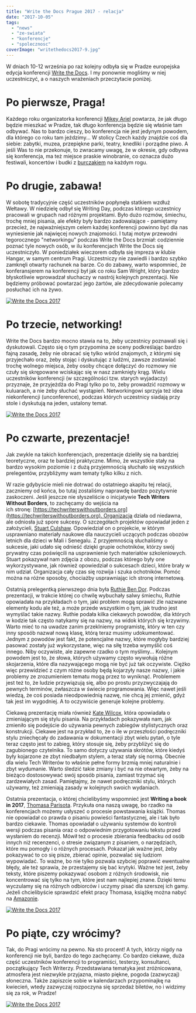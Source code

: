 ```yaml
---
title: "Write the Docs Prague 2017 - relacja"
date: "2017-10-05"
tags:
  - "news"
  - "ze-swiata"
  - "konferencje"
  - "spolecznosc"
coverImage: "writethedocs2017-9.jpg"
---
```


W dniach 10-12 września po raz kolejny odbyła się w Pradze europejska edycja
konferencji [Write the Docs](http://www.writethedocs.org/conf/eu/2017/). I my
ponownie mogliśmy w niej uczestniczyć, a o naszych wrażeniach przeczytacie
poniżej.

# Po pierwsze, Praga!

Każdego roku organizatorka konferencji
[Mikey Ariel](https://twitter.com/ThatDocsLady) powtarza, że jak długo będzie
mieszkać w Pradze, tak długo konferencja będzie się właśnie tam odbywać. Nas to
bardzo cieszy, bo konferencja nie jest jedynym powodem, dla którego co roku tam
jeździmy... W stolicy Czech każdy znajdzie coś dla siebie: zabytki, muzea,
przepiękne parki, teatry, knedliki i porządne piwo. A jeśli Was to nie
przekonuje, to zwracamy uwagę, że w okresie, gdy odbywa się konferencja, ma też
miejsce praskie winobranie, co oznacza dużo festiwali, koncertów i budki z
[burczakiem](https://pl.wikipedia.org/wiki/Bur%C4%8D%C3%A1k) na każdym rogu.

# Po drugie, zabawa!

W sobotę tradycyjnie część uczestników popłynęła statkiem wzdłuż Wełtawy. W
niedzielę odbył się Writing Day, podczas którego uczestnicy pracowali w grupach
nad różnymi projektami. Było dużo rozmów, śmiechu, trochę mniej pisania, ale
efekty były bardzo zadowalające - pamiętamy przecież, że najważniejszym celem
każdej konferencji powinno być dla nas wyniesienie jak najwięcej nowych
znajomości. I tutaj motyw przewodni tegorocznego "networkingu" podczas Write the
Docs brzmiał: codziennie poznać tyle nowych osób, w ilu konferencjach Write the
Docs się uczestniczyło. W poniedziałek wieczorem odbyła się impreza w klubie
Hangar, w samym centrum Pragi. Uczestniczy nie zawiedli i bardzo szybko zamknęli
otwarty rachunek na barze. Co do zabawy, warto wspomnieć, że konferansjerem na
konferencji był jak co roku Sam Wright, który bardzo błyskotliwie wprowadzał
słuchaczy w nastrój kolejnych prezentacji. Nie będziemy próbować powtarzać jego
żartów, ale zdecydowanie polecamy posłuchać ich na żywo.

[![Write the Docs 2017](images/writethedocs2017-3-1024x768.jpg)](http://techwriter.pl/wp-content/uploads/2017/10/writethedocs2017-3.jpg)

# Po trzecie, networking!

Write the Docs bardzo mocno stawia na to, żeby uczestnicy poznawali się i
dyskutowali. Często się o tym przypomina ze sceny podkreślając bardzo fajną
zasadę, żeby nie obracać się tylko wśród znajomych, z którymi się przyjechało
oraz, żeby stojąc i dyskutując z ludźmi, zawsze zostawiać trochę wolnego
miejsca, żeby osoby chcące dołączyć do rozmowy nie czuły się skrępowane
wciskając się w nasz zamknięty krąg. Wielu uczestników konferencji (w
szczególności tzw. starych wyjadaczy) przyznaje, że przyjeżdża do Pragi tylko po
to, żeby prowadzić rozmowy w kuluarach, a nie żeby słuchać wystąpień.
Networkingowi sprzyja też idea niekonferencji (unconference), podczas których
uczestnicy siadają przy stole i dyskutują na jeden, ustalony temat.

[![Write the Docs 2017](images/writethedocs2017-8.jpg)](http://techwriter.pl/wp-content/uploads/2017/10/writethedocs2017-8.jpg)

# Po czwarte, prezentacje!

Jak zwykle na takich konferencjach, prezentacje dzieliły się na bardziej
teoretyczne, oraz te bardziej praktyczne. Mimo, że wszystkie stały na bardzo
wysokim poziomie i z dużą przyjemnością słuchało się wszystkich prelegentów,
przybliżymy wam tematy tylko kilku z nich.

W razie gdybyście mieli nie dotrwać do ostatniego akapitu tej relacji, zaczniemy
od końca, bo tutaj zostaliśmy naprawdę bardzo pozytywnie zaskoczeni. Jeśli
jeszcze nie słyszeliście o inicjatywie **Tech Writers Without Borders**, to
zachęcamy do wejścia na
ich stronę: [https://techwriterswithoutborders.org](https://techwriterswithoutborders.org). Organizacja
działa od niedawna, ale odniosła już spore sukcesy. O szczegółach projektów
opowiadał jeden z założycieli, [Stuart Culshaw](https://twitter.com/ouebguy).
Opowiedział on o projekcie, w którym usprawniano materiały naukowe dla
nauczycieli uczących podczas obozów letnich dla dzieci w Mali i Senegalu. Z
przyjemnością słuchaliśmy o sukcesie, jaki udało się odnieść dzięki grupie
ochotników, którzy swój prywatny czas poświęcili na usprawnienie tych materiałów
szkoleniowych. Stuart pokazywał nam zdjęcia z obozu, podczas którego były one
wykorzystywane, jak również opowiedział o sukcesach dzieci, które brały w nim
udział. Organizacja cały czas się rozwija i szuka ochotników. Pomóc można na
różne sposoby, chociażby usprawniając ich stronę internetową.

Ostatnią prelegentką pierwszego dnia była
[Ruthie Ben Dor](https://twitter.com/unruthless). Podczas prezentacji, w trakcie
której co chwilę wybuchały salwy śmiechu, Ruthie opowiadała na przykładach o
tym, jaki problem mogą sprawić źle nazwane elementy kodu ale też, a może przede
wszystkim o tym, jak trudno jest wymyślać takie nazwy. Ruthie podała kilka
ciekawych powodów, dla których w kodzie tak często natykamy się na nazwy, na
widok których się krzywimy. Warto mieć to na uwadze zanim przeklniemy
programistę, który w ten czy inny sposób nazwał nową klasę, którą teraz musimy
udokumentować. Jednym z powodów jest fakt, że potencjalne nazwy, które mogłyby
bardziej pasować zostały już wykorzystane, więc na siłę trzeba wymyślić coś
innego. Niby oczywiste, ale zapewne rzadko o tym myślimy... Kolejnym powodem
jest to, że słowa, których używamy często wywołują różne skojarzenia, które dla
nazywającego mogą nie być już tak oczywiste. Ciężko więc przewidzieć z czym
różne osoby będą kojarzyły nasze nazwy, i jakie problemy ze zrozumieniem tematu
mogą przez to wyniknąć. Problemem jest też to, że ludzie przywiązują się, albo
po prostu przyzwyczajają do pewnych terminów, zwłaszcza w świecie programowania.
Więc nawet jeśli wiedzą, że coś posiada nieodpowiednią nazwę, nie chcą jej
zmienić, gdyż tak jest im wygodniej. A to oczywiście generuje kolejne problemy.

Ciekawą prezentację miała również [Kate Wilcox](https://twitter.com/ktdocs),
która opowiadała o zmieniającym się stylu pisania. Na przykładach pokazywała
nam, jak zmieniło się podejście do używania pewnych zabiegów stylistycznych oraz
konstrukcji. Ciekawe jest na przykład to, że o ile w przeszłości podręczniki
stylu zniechęcały do zadawania w dokumentacji zbyt wielu pytań, o tyle teraz
często jest to zabieg, który stosuje się, żeby przybliżyć się do zagubionego
czytelnika. To samo dotyczy używania skrótów, które kiedyś były kojarzone ze
zbyt niedbałym stylem, a teraz stały się normą. Obecnie dla wielu Tech Writerów
to właśnie pełne formy brzmią mniej naturalnie i zbyt wydumanie. Warto śledzić
takie zmiany i być na nie otwartym, żeby na bieżąco dostosowywać swój sposób
pisania, zamiast trzymać się zardzewiałych zasad. Pamiętajmy, że nawet
podręczniki stylu, których używamy, też zmieniają zasady w kolejnych swoich
wydaniach.

Ostatnia prezentacja, o której chcielibyśmy wspomnieć jest **Writing a book in
2017**, [Thomasa Parisota](https://twitter.com/oncletom). Przykuła ona naszą
uwagę, bo rzadko na konferencjach możemy usłyszeć o procesie powstawania
książki. Thomas nie opowiadał co prawda o pisaniu powieści fantastycznej, ale i
tak było bardzo ciekawie. Thomas opowiadał o używaniu systemów do kontroli
wersji podczas pisania oraz o odpowiednim przygotowaniu tekstu przed wysłaniem
do recenzji. Mówił też o procesie zbierania feedbacku od osób innych niż
recenzenci, o stresie związanym z pisaniem, o narzędziach, które mu pomogły i o
różnych procesach. Pokazał jak ważne jest, żeby pokazywać to co się pisze,
zbierać opinie, pozwalać się ludziom wypowiadać. To ważne, bo nie tylko pozwala
szybciej poprawić ewentualne błędy, ale też sprawia, że przestajemy się bać
krytyki. Ważne też jest, żeby teksty, które piszemy pokazywać osobom z różnych
środowisk, nie koncentrować się tylko na tym, które jest nam najlepiej znane.
Dzięki temu wyczulamy się na różnych odbiorców i uczymy pisać dla szerszej ich
gamy. Jeżeli chcielibyście sprawdzić efekt pracy Thomasa, książkę można nabyć na
[Amazonie](https://www.amazon.fr/Node-js-pratiques-programmation-JavaScript-applicative/dp/2212139934/ref=sr_1_1?ie=UTF8&qid=1506976882&sr=8-1&keywords=node.js+bonnes+pratiques).

[![Write the Docs 2017](images/writethedocs2017-5-1024x697.jpg)](http://techwriter.pl/wp-content/uploads/2017/10/writethedocs2017-5.jpg)

# Po piąte, czy wrócimy?

Tak, do Pragi wrócimy na pewno. Na sto procent! A tych, którzy nigdy na
konferencji nie byli, bardzo do tego zachęcamy. Co bardzo ciekawe, duża część
uczestników konferencji to programiści, testerzy, konsultanci, początkujący Tech
Writerzy. Przedstawiana tematyka jest zróżnicowana, atmosfera jest niezwykle
przyjazna, miasto piękne, pogoda (zazwyczaj) słoneczna. Także zapiszcie sobie w
kalendarzach przypominajkę na kwiecień, wtedy zazwyczaj rozpoczyna się sprzedaż
biletów, no i widzimy się za rok, w Pradze!

[![Write the Docs 2017](images/writethedocs2017-2.jpg)](http://techwriter.pl/wp-content/uploads/2017/10/writethedocs2017-2.jpg)
